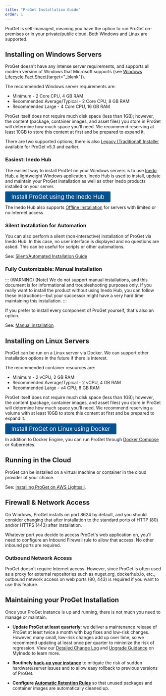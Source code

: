 ```yaml
---
title: "ProGet Installation Guide"
order: 1
---
```


ProGet is self-managed, meaning you have the option to run ProGet on-premises or in your private/public cloud. Both Windows and Linux are supported.

## Installing on Windows Servers

ProGet doesn't have any intense server requirements, and supports all modern version of Windows that Microsoft supports (see [Windows Lifecycle Fact Sheet](https://support.microsoft.com/en-us/help/13853/windows-lifecycle-fact-sheet){target="_blank"}). 

The recommended Windows server requirements are:

* Minimum - 2 Core CPU, 4 GB RAM
* Recommended Average/Typical - 2 Core CPU, 8 GB RAM
* Recommended Large - 4 Core CPU, 16 GB RAM

ProGet itself does not require much disk space (less than 1GB); however, the content (package, container images, and asset files) you store in ProGet will determine how much space you'll need. We recommend reserving at least 10GB to store this content at first and be prepared to expand it.

There are two supported options; there is also [Legacy (Traditional) Installer](/docs/installation/windows/installation-legacy-traditional-installer) available for ProGet v5.3 and earlier.

### Easiest: Inedo Hub
The easiest way to install ProGet on your Windows servers is to use [Inedo Hub](/docs/installation/windows/desktophub-overview), a lightweight Windows application. Inedo Hub is used to install, update and maintain your ProGet installation as well as other Inedo products installed on your server.

<a href="/docs/installation/windows/inedo-hub-installation-guide" style=" background:#025291;color:#ffffff;padding: 6px 20px;  border-radius: 3px;font-size: 14pt;text-decoration:none">Install ProGet using the Inedo Hub</a>

The Inedo Hub also supports [Offline Installation](/docs/installation/windows/desktophub-offline) for servers with limited or no Internet access.

### Silent Installation for Automation
You can also perform a silent (non-interactive) installation of ProGet via Inedo Hub. In this case, no user interface is displayed and no questions are asked. This can be useful for scripts or other automations.

See: [Silent/Automated Installation Guide](/docs/installation/windows/silent)

### Fully Customizable: Manual Installation
::: (WARNING) (Note)
We do not support manual installations, and this document is for informational and troubleshooting purposes only. If you really want to install the product without using Inedo Hub, you can follow these instructions—but your successor might have a very hard time maintaining this installation.
:::

If you prefer to install every component of ProGet yourself, that's also an option. 

See: [Manual installation](/docs/installation/manual-installation)


## Installing on Linux Servers

ProGet can be run on a Linux server via Docker. We can support other installation options in the future if there is interest.

The recommended container resources are:

* Minimum - 2 vCPU, 2 GB RAM
* Recommended Average/Typical - 2 vCPU, 4 GB RAM
* Recommended Large - v4 CPU, 8 GB RAM

ProGet itself does not require much disk space (less than 1GB); however, the content (package, container images, and asset files) you store in ProGet will determine how much space you'll need. We recommend reserving a volume with at least  10GB to store this content at first and be prepared to expand it.

<a href="/docs/installation/linux/docker-guide" style=" background:#025291;color:#ffffff;padding: 6px 20px;  border-radius: 3px;font-size: 14pt;text-decoration:none">Install ProGet on Linux using Docker</a>

In addition to Docker Engine, you can run ProGet through [Docker Compose](/docs/installation/linux/docker-compose-installation-guide) or Kubernetes.

## Running in the Cloud

ProGet can be installed on a virtual machine or container in the cloud provider of your choice. 

See: [Installing ProGet on AWS Lightsail](https://inedo.com/proget/lightsail_install).

## Firewall & Network Access
On Windows, ProGet installs on port 8624 by default, and you should consider changing that after installation to the standard ports of HTTP (80) and/or HTTPS (443) after installation.

Whatever port you decide to access ProGet's web application on, you'll need to configure an Inbound Firewall rule to allow that access. No other inbound ports are required.

### Outbound Network Access
ProGet doesn't require Internet access. However, since ProGet is often used as a proxy for external repositories such as nuget.org, dockerhub.io, etc., outbound network access on web ports (80, 443) is required if you want to use this feature.


## Maintaining your ProGet Installation

Once your ProGet instance is up and running, there is not much you need to manage or maintain.
 
* **Update ProGet at least quarterly**; we deliver a maintenance release of ProGet at least twice a month with bug fixes and low-risk changes. However, many small, low-risk changes add up over time, so we recommend updating at least once per quarter to minimize the risk of regression. View our [Detailed Change Log](/docs/installation/upgrading#viewing-change-logs) and [Upgrade Guidance](/docs/installation/upgrading#viewing-upgrade-guidance) on MyInedo to learn more.

* **Routinely [back-up your instance](/docs/installation/backing-up-restoring)** to mitigate the risk of sudden hardware/server issues and to allow easy rollback to previous versions of ProGet.

* **Configure [Automatic Retention Rules](/docs/proget/administration/retention-rules)** so that unused packages and container images are automatically cleaned up.
